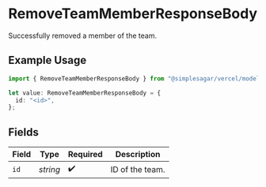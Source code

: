 # RemoveTeamMemberResponseBody

Successfully removed a member of the team.

## Example Usage

```typescript
import { RemoveTeamMemberResponseBody } from "@simplesagar/vercel/models/removeteammemberop.js";

let value: RemoveTeamMemberResponseBody = {
  id: "<id>",
};
```

## Fields

| Field              | Type               | Required           | Description        |
| ------------------ | ------------------ | ------------------ | ------------------ |
| `id`               | *string*           | :heavy_check_mark: | ID of the team.    |